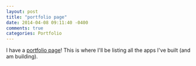 ```yaml
---
layout: post
title: "portfolio page"
date: 2014-04-08 09:11:40 -0400
comments: true
categories: Portfolio
---
```

I have a <a href="http://chriskohlbrenner.github.io/portfolio/">portfolio page</a>! This is where I'll be listing all the apps I've built (and am building).